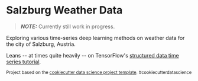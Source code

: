 Salzburg Weather Data
==============================

> **_NOTE:_**  Currently still work in progress.

Exploring various time-series deep learning methods on weather data for the city of Salzburg, Austria.

Leans -- at times quite heavily -- on TensorFlow's 
<a target="_blank" href="https://www.tensorflow.org/tutorials/structured_data/time_series">structured data time series tutorial</a>.

<p><small>Project based on the <a target="_blank" href="https://drivendata.github.io/cookiecutter-data-science/">cookiecutter data science project template</a>. #cookiecutterdatascience</small></p>
